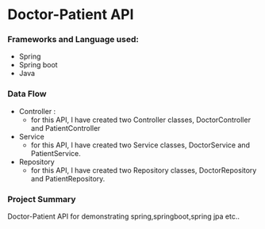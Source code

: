 # Doctor-Patient API
### Frameworks and Language used:
* Spring
* Spring boot
* Java
### Data Flow
* Controller :
  * for this API, I have created two Controller classes, DoctorController and PatientController
* Service
  * for this API, I have created two Service classes, DoctorService and PatientService.
* Repository
  * for this API, I have created two Repository classes, DoctorRepository and PatientRepository.
### Project Summary
Doctor-Patient API for demonstrating spring,springboot,spring jpa etc..
